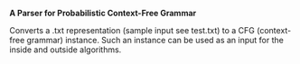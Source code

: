 **A Parser for Probabilistic Context-Free Grammar**

Converts a .txt representation (sample input see test.txt) to a CFG (context-free grammar) instance. Such an instance can be used as an input for the inside and outside algorithms. 
